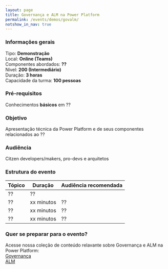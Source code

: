 ```yaml
---
layout: page
title: Governança e ALM na Power Platform
permalink: /events/demos/govalm/
notshow_in_nav: true
---
```


### Informações gerais

Tipo: **Demonstração**  
Local: **Online (Teams)**  
Componentes abordados: **??**  
Nível: **200 (Intermediário)**  
Duração: **3 horas**  
Capacidade da turma: **100 pessoas**  

### Pré-requisitos

Conhecimentos **básicos** em ??

### Objetivo

Apresentação técnica da Power Platform e de seus componentes relacionados ao ??

### Audiência

Citzen developers/makers, pro-devs e arquitetos

### Estrutura do evento

| Tópico                                                                                | Duração     | Audiência recomendada |
|---------------------------------------------------------------------------------------|-------------|-----------|
| ??  | ??        |
| ??| xx minutos  | ??        |
| ??| xx minutos  | ??        |
| ??| xx minutos  | ??        |

### Quer se preparar para o evento?

Acesse nossa coleção de conteúdo relavante sobre Governança e ALM na Power Platform:  
[Governança](../../../getready/governance)  
[ALM](../../../getready/alm)
